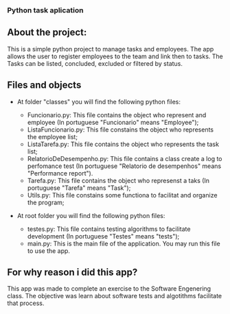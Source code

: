 ### Python task aplication

## About the project:

This is a simple python project to manage tasks and employees. 
The app allows the user to register employees to the team and link then to tasks.
The Tasks can be listed, concluded, excluded or filtered by status.

## Files and objects

- At folder "classes" you will find the following python files:
    * Funcionario.py: This file contains the object who represent and employee (In portuguese "Funcionario" means "Employee");
    * ListaFuncionario.py: This file constains the object who represents the employee list;
    * ListaTarefa.py: This file contains the object who represents the task list;
    * RelatorioDeDesempenho.py: This file contains a class create a log to perfomance test (In portuguese "Relatorio de desempenhos" means "Performance report"). 
    * Tarefa.py: This file contains the object who represenst a taks (In portuguese "Tarefa" means "Task");
    * Utils.py: This file constains some functiona to facilitat and organize the program;

- At root folder you will find the following python files:
    * testes.py: This file contains testing algorithms to facilitate development (In portuguese "Testes" means "tests");
    * main.py: This is the main file of the application. You may run this file to use the app.

## For why reason i did this app?

This app was made to complete an exercise to the Software Engenering class. The objective was learn about software tests and algotithms facilitate that process. 
